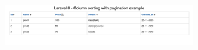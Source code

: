 ![image](https://github.com/aqutw/testing-laravel-colum-sortable/blob/master/Screenshot.png?raw=tru)
